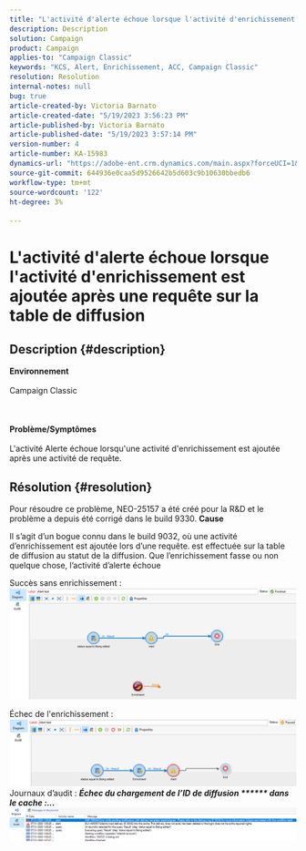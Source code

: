 ```yaml
---
title: "L'activité d'alerte échoue lorsque l'activité d'enrichissement est ajoutée après une requête sur la table de diffusion"
description: Description
solution: Campaign
product: Campaign
applies-to: "Campaign Classic"
keywords: "KCS, Alert, Enrichissement, ACC, Campaign Classic"
resolution: Resolution
internal-notes: null
bug: true
article-created-by: Victoria Barnato
article-created-date: "5/19/2023 3:56:23 PM"
article-published-by: Victoria Barnato
article-published-date: "5/19/2023 3:57:14 PM"
version-number: 4
article-number: KA-15983
dynamics-url: "https://adobe-ent.crm.dynamics.com/main.aspx?forceUCI=1&pagetype=entityrecord&etn=knowledgearticle&id=aab685b1-5df6-ed11-8848-6045bd0065b6"
source-git-commit: 644936e0caa5d9526642b5d603c9b10630bbedb6
workflow-type: tm+mt
source-wordcount: '122'
ht-degree: 3%

---
```


# L&#39;activité d&#39;alerte échoue lorsque l&#39;activité d&#39;enrichissement est ajoutée après une requête sur la table de diffusion

## Description {#description}

<b>Environnement</b><br><br>Campaign Classic<br><br><br><br><b>Problème/Symptômes</b><br><br>L&#39;activité Alerte échoue lorsqu&#39;une activité d&#39;enrichissement est ajoutée après une activité de requête. <br>

## Résolution {#resolution}


Pour résoudre ce problème, NEO-25157 a été créé pour la R&amp;D et le problème a depuis été corrigé dans le build 9330.
<b>Cause</b>


Il s’agit d’un bogue connu dans le build 9032, où une activité d’enrichissement est ajoutée lors d’une requête.<b> </b>est effectuée sur la table de diffusion au statut de la diffusion. Que l’enrichissement fasse ou non quelque chose, l’activité d’alerte échoue

Succès sans enrichissement :
![](assets/ab975c07-d043-ed11-bba2-0022480868ff.png)

Échec de l&#39;enrichissement :
![](assets/ad975c07-d043-ed11-bba2-0022480868ff.png)
Journaux d’audit : <b>*Échec du chargement de l’ID de diffusion \*\*\*\*\*\* dans le cache :...</b>*
![](assets/ac975c07-d043-ed11-bba2-0022480868ff.png)
